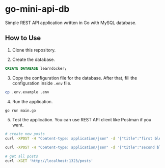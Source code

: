 # go-mini-api-db

Simple REST API application written in Go with MySQL database.

## How to Use

1. Clone this repository.

2. Create the database.

```sql
CREATE DATABASE learndocker;
```

3. Copy the configuration file for the database. After that, fill the configuration inside `.env` file.

```sh
cp .env.example .env
```

4. Run the application.

```sh
go run main.go
```

5. Test the application. You can use REST API client like Postman if you want.

```sh
# create new posts
curl -XPOST -H "Content-type: application/json" -d '{"title":"first blog","content":"this is the first blog"}' 'http://localhost:1323/posts'

curl -XPOST -H "Content-type: application/json" -d '{"title":"second blog","content":"this is the second blog"}' 'http://localhost:1323/posts'

# get all posts
curl -XGET 'http://localhost:1323/posts'
```
